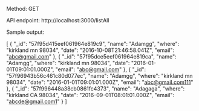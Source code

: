 Method: GET

API endpoint: http://localhost:3000/listAll

Sample output:

[
  {
    "_id": "57f95d415eef061964e819c9",
    "name": "Adamgg",
    "where": "kirkland mn 98034",
    "date": "2016-10-08T21:46:58.041Z",
    "email": "abc@gmail.com"
  },
  {
    "_id": "57f95dce5eef061964e819ca",
    "name": "Adamgg",
    "where": "kirkland mn 98034",
    "date": "2016-01-01T09:01:01.000Z",
    "email": "abc@gmail.com"
  },
  {
    "_id": "57f96943b56c461c80d077ec",
    "name": "Adamgg",
    "where": "kirkland mn 98034",
    "date": "2016-01-01T09:01:01.000Z",
    "email": "abc@gmail.com111"
  },
  {
    "_id": "57f996448a38cb0861fc4373",
    "name": "Adagaga",
    "where": "kirkland CA 98034",
    "date": "2016-09-01T08:01:01.000Z",
    "email": "abcde@gmail.com1"
  }
]